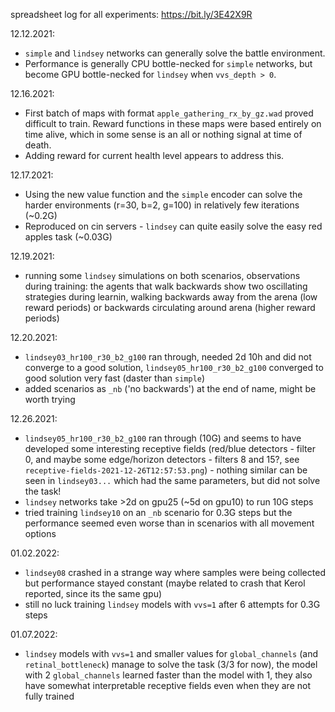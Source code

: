 spreadsheet log for all experiments: https://bit.ly/3E42X9R

12.12.2021:
- `simple` and `lindsey` networks can generally solve the battle environment.
- Performance is generally CPU bottle-necked for `simple` networks, but become GPU bottle-necked for `lindsey` when `vvs_depth > 0`.

12.16.2021:
- First batch of maps with format `apple_gathering_rx_by_gz.wad` proved difficult to train. Reward functions in these maps were based entirely on time alive, which in some sense is an all or nothing signal at time of death.
- Adding reward for current health level appears to address this.

12.17.2021:
- Using the new value function and the `simple` encoder can solve the harder environments (r=30, b=2, g=100) in relatively few iterations (~0.2G)
- Reproduced on cin servers - `lindsey` can quite easily solve the easy red apples task (~0.03G)

12.19.2021:
- running some `lindsey` simulations on both scenarios, observations during training: the agents that walk backwards show two oscillating strategies during learnin, walking backwards away from the arena (low reward periods) or backwards circulating around arena (higher reward periods)

12.20.2021:
- `lindsey03_hr100_r30_b2_g100` ran through, needed 2d 10h and did not converge to a good solution, `lindsey05_hr100_r30_b2_g100` converged to good solution very fast (daster than `simple`)
- added scenarios as `_nb` ('no backwards') at the end of name, might be worth trying

12.26.2021:
- `lindsey05_hr100_r30_b2_g100` ran through (10G) and seems to have developed some interesting receptive fields (red/blue detectors - filter 0, and maybe some edge/horizon detectors - filters 8 and 15?, see `receptive-fields-2021-12-26T12:57:53.png`) - nothing similar can be seen in `lindsey03...` which had the same parameters, but did not solve the task!
-  `lindsey` networks take >2d on gpu25 (~5d on gpu10) to run 10G steps
- tried training `lindsey10` on an `_nb` scenario for 0.3G steps but the performance seemed even worse than in scenarios with all movement options

01.02.2022:
- `lindsey08` crashed in a strange way where samples were being collected but performance stayed constant (maybe related to crash that Kerol reported, since its the same gpu)
- still no luck training `lindsey` models with `vvs=1` after 6 attempts for 0.3G steps

01.07.2022:
- `lindsey` models with `vvs=1` and smaller values for `global_channels` (and `retinal_bottleneck`) manage to solve the task (3/3 for now), the model with 2 `global_channels` learned faster than the model with 1, they also have somewhat interpretable receptive fields even when they are not fully trained
